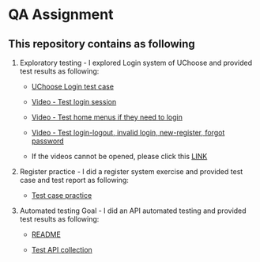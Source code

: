 # QA Assignment

## This repository contains as following

1. Exploratory testing - I explored Login system of UChoose and provided test results as following:

    - [UChoose Login test case](1.%20Exploratory%20testing/UCHOOSE%20Log%20in%20-%20Test%20Case.xlsx "UChoose Login test case")

    - [Video - Test login session](1.%20Exploratory%20testing/test-login-session.mp4 "Video - Test login session")

    - [Video - Test home menus if they need to login](1.%20Exploratory%20testing/check-home-menus-if-they-need-login.mp4 "Video - Test home menus if they need to login")

    - [Video - Test login-logout, invalid login, new-register, forgot password](1.%20Exploratory%20testing/login-logout.invalid-login.new-register.forgot-password.MOV "Video - Test login-logout, invalid login, new-register, forgot password")

    - If the videos cannot be opened, please click this [LINK](https://drive.google.com/drive/folders/1DMJT-w4ngHcnKWAs0gKYMsCQqJLIJjeG?usp=sharing "Video - Google Drive")

2. Register practice - I did a register system exercise and provided test case and test report as following:

    - [Test case practice](2.%20Register%20Practice/Test%20case%20Practice.xlsx "Test case practice")

3. Automated testing Goal - I did an API automated testing and provided test results as following:

    - [README](3.%20Postman%20test%20script/Readme/README.md "README")

    - [Test API collection](3.%20Postman%20test%20script/Test%20API.postman_collection.json "Test API collection")